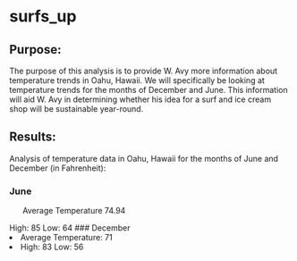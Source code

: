 # surfs_up
## Purpose: 
The purpose of this analysis is to provide W. Avy more information about temperature trends in Oahu, Hawaii. We will specifically be looking at temperature trends for the months of December and June. This information will aid W. Avy in determining whether his idea for a surf and ice cream shop will be sustainable year-round.
## Results:
Analysis of temperature data in Oahu, Hawaii for the months of June and December (in Fahrenheit):
### June
<ul> Average Temperature 74.94 </ul>
<il> High: 85 
<il> Low: 64 </il>
### December
<li> Average Temperature: 71 </il>
<li> High: 83 </il>
<il> Low: 56 </il>
